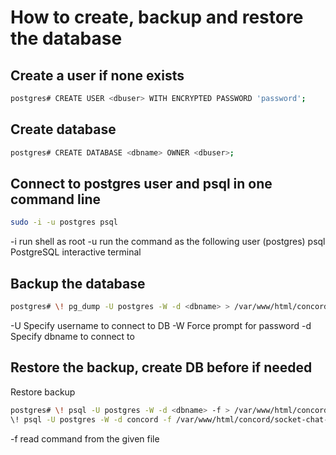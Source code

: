 # How to create, backup and restore the database

## Create a user if none exists

```bash
postgres# CREATE USER <dbuser> WITH ENCRYPTED PASSWORD 'password';
```

## Create database

```bash
postgres# CREATE DATABASE <dbname> OWNER <dbuser>;
```

## Connect to postgres user and psql in one command line

```bash
sudo -i -u postgres psql
```
-i    run shell as root
-u    run the command as the following user (postgres)
psql  PostgreSQL interactive terminal

## Backup the database

```bash
postgres# \! pg_dump -U postgres -W -d <dbname> > /var/www/html/concord/socket-chat-api/data/20210629_backup_<dbname>.sql;
```
-U  Specify username to connect to DB
-W  Force prompt for password
-d  Specify dbname to connect to

## Restore the backup, create DB before if needed

Restore backup
```bash
postgres# \! psql -U postgres -W -d <dbname> -f > /var/www/html/concord/socket-chat-api/data/20210629_backup_<dbname>.sql;
\! psql -U postgres -W -d concord -f /var/www/html/concord/socket-chat-api/data/20210629_backup_concord.sql;
```
-f  read command from the given file